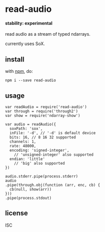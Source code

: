 # read-audio 

#### stability: experimental

read audio as a stream of typed ndarrays.

currently uses SoX.

## install

with [npm](https://npmjs.org), do:

```
npm i --save read-audio
```

## usage

```
var readAudio = require('read-audio')
var through = require('through2')
var show = require('ndarray-show')

var audio = readAudio({
  soxPath: 'sox',
  inFile: '-d', // '-d' is default device
  bits: 16, // 8 16 32 supported
  channels: 1,
  rate: 48000,
  encoding: 'signed-integer',
    // 'unsigned-integer' also supported
  endian: 'little'
    // 'big' also supported
})

audio.stderr.pipe(process.stderr)
audio
.pipe(through.obj(function (arr, enc, cb) {
  cb(null, show(arr))
}))
.pipe(process.stdout)
```

## license

ISC
